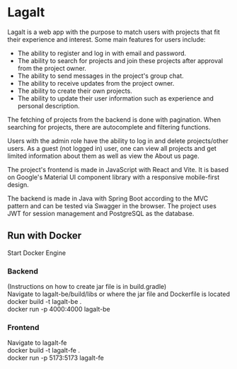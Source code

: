 # Lagalt

Lagalt is a web app with the purpose to match users with projects that fit their experience and interest. Some main features for users include:

- The ability to register and log in with email and password.
- The ability to search for projects and join these projects after approval from the project owner.
- The ability to send messages in the project's group chat.
- The ability to receive updates from the project owner.
- The ability to create their own projects.
- The ability to update their user information such as experience and personal description.

The fetching of projects from the backend is done with pagination. When searching for projects, there are autocomplete and filtering functions. 

Users with the admin role have the ability to log in and delete projects/other users. As a guest (not logged in) user, one can view all projects and get limited information about them as well as view the About us page.  

The project's frontend is made in JavaScript with React and Vite. It is based on Google's Material UI component library with a responsive mobile-first design.

The backend is made in Java with Spring Boot according to the MVC pattern and can be tested via Swagger in the browser. The project uses JWT for session management and PostgreSQL as the database.


## Run with Docker
Start Docker Engine
### Backend 
(Instructions on how to create jar file is in build.gradle)  
Navigate to lagalt-be/build/libs or where the jar file and Dockerfile is located   
docker build -t lagalt-be .  
docker run -p 4000:4000 lagalt-be  
### Frontend
Navigate to lagalt-fe  
docker build -t lagalt-fe .  
docker run -p 5173:5173 lagalt-fe  
